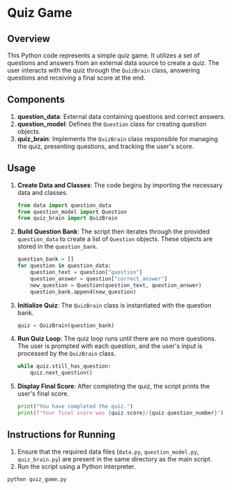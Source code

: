 # Quiz Game

## Overview
This Python code represents a simple quiz game. It utilizes a set of questions and answers from an external data source to create a quiz. The user interacts with the quiz through the `QuizBrain` class, answering questions and receiving a final score at the end.

## Components

1. **question_data**: External data containing questions and correct answers.
2. **question_model**: Defines the `Question` class for creating question objects.
3. **quiz_brain**: Implements the `QuizBrain` class responsible for managing the quiz, presenting questions, and tracking the user's score.

## Usage

1. **Create Data and Classes**: The code begins by importing the necessary data and classes.

    ```python
    from data import question_data
    from question_model import Question
    from quiz_brain import QuizBrain
    ```

2. **Build Question Bank**: The script then iterates through the provided `question_data` to create a list of `Question` objects. These objects are stored in the `question_bank`.

    ```python
    question_bank = []
    for question in question_data:
        question_text = question["question"]
        question_answer = question["correct_answer"]
        new_question = Question(question_text, question_answer)
        question_bank.append(new_question)
    ```

3. **Initialize Quiz**: The `QuizBrain` class is instantiated with the question bank.

    ```python
    quiz = QuizBrain(question_bank)
    ```

4. **Run Quiz Loop**: The quiz loop runs until there are no more questions. The user is prompted with each question, and the user's input is processed by the `QuizBrain` class.

    ```python
    while quiz.still_has_question:
        quiz.next_question()
    ```

5. **Display Final Score**: After completing the quiz, the script prints the user's final score.

    ```python
    print("You have completed the quiz.")
    print(f"Your final score was {quiz.score}/{quiz.question_number}")
    ```

## Instructions for Running

1. Ensure that the required data files (`data.py`, `question_model.py`, `quiz_brain.py`) are present in the same directory as the main script.
2. Run the script using a Python interpreter.

```bash
python quiz_game.py
